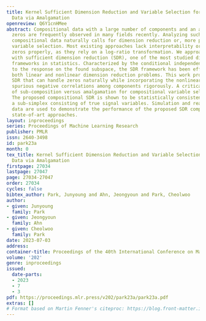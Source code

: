```yaml
---
title: Kernel Sufficient Dimension Reduction and Variable Selection for Compositional
  Data via Amalgamation
openreview: Q6Y1cnHMee
abstract: Compositional data with a large number of components and an abundance of
  zeros are frequently observed in many fields recently. Analyzing such sparse high-dimensional
  compositional data naturally calls for dimension reduction or, more preferably,
  variable selection. Most existing approaches lack interpretability or cannot handle
  zeros properly, as they rely on a log-ratio transformation. We approach this problem
  with sufficient dimension reduction (SDR), one of the most studied dimension reduction
  frameworks in statistics. Characterized by the conditional independence of the data
  to the response on the found subspace, the SDR framework has been effective for
  both linear and nonlinear dimension reduction problems. This work proposes a compositional
  SDR that can handle zeros naturally while incorporating the nonlinear nature and
  spurious negative correlations among components rigorously. A critical consideration
  of sub-composition versus amalgamation for compositional variable selection is discussed.
  The proposed compositional SDR is shown to be statistically consistent in constructing
  a sub-simplex consisting of true signal variables. Simulation and real microbiome
  data are used to demonstrate the performance of the proposed SDR compared to existing
  state-of-art approaches.
layout: inproceedings
series: Proceedings of Machine Learning Research
publisher: PMLR
issn: 2640-3498
id: park23a
month: 0
tex_title: Kernel Sufficient Dimension Reduction and Variable Selection for Compositional
  Data via Amalgamation
firstpage: 27034
lastpage: 27047
page: 27034-27047
order: 27034
cycles: false
bibtex_author: Park, Junyoung and Ahn, Jeongyoun and Park, Cheolwoo
author:
- given: Junyoung
  family: Park
- given: Jeongyoun
  family: Ahn
- given: Cheolwoo
  family: Park
date: 2023-07-03
address: 
container-title: Proceedings of the 40th International Conference on Machine Learning
volume: '202'
genre: inproceedings
issued:
  date-parts:
  - 2023
  - 7
  - 3
pdf: https://proceedings.mlr.press/v202/park23a/park23a.pdf
extras: []
# Format based on Martin Fenner's citeproc: https://blog.front-matter.io/posts/citeproc-yaml-for-bibliographies/
---
```

